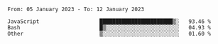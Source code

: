 <!--START_SECTION:waka-->

```text
From: 05 January 2023 - To: 12 January 2023

JavaScript                   ███████████████████████▒░   93.46 %
Bash                         █▒░░░░░░░░░░░░░░░░░░░░░░░   04.93 %
Other                        ▒░░░░░░░░░░░░░░░░░░░░░░░░   01.60 %
```

<!--END_SECTION:waka-->
